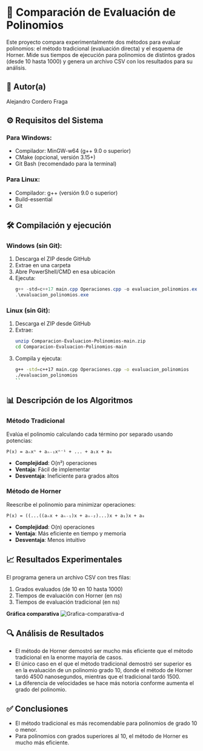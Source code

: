 # 🚀 Comparación de Evaluación de Polinomios

Este proyecto compara experimentalmente dos métodos para evaluar polinomios: el método tradicional (evaluación directa) y el esquema de Horner. Mide sus tiempos de ejecución para polinomios de distintos grados (desde 10 hasta 1000) y genera un archivo CSV con los resultados para su análisis.

## 👤 Autor(a)
Alejandro Cordero Fraga

## ⚙️ Requisitos del Sistema
### Para Windows:
- Compilador: MinGW-w64 (g++ 9.0 o superior)
- CMake (opcional, versión 3.15+)
- Git Bash (recomendado para la terminal)

### Para Linux:
- Compilador: g++ (versión 9.0 o superior)
- Build-essential
- Git

## 🛠️ Compilación y ejecución

### Windows (sin Git):
1. Descarga el ZIP desde GitHub
2. Extrae en una carpeta
3. Abre PowerShell/CMD en esa ubicación
4. Ejecuta:
   ```powershell
   g++ -std=c++17 main.cpp Operaciones.cpp -o evaluacion_polinomios.exe
   .\evaluacion_polinomios.exe
   ```

### Linux (sin Git):
1. Descarga el ZIP desde GitHub
2. Extrae:
   ```bash
   unzip Comparacion-Evaluacion-Polinomios-main.zip
   cd Comparacion-Evaluacion-Polinomios-main
   ```
3. Compila y ejecuta:
   ```bash
   g++ -std=c++17 main.cpp Operaciones.cpp -o evaluacion_polinomios
   ./evaluacion_polinomios
   ``
## 📊 Descripción de los Algoritmos

### Método Tradicional
Evalúa el polinomio calculando cada término por separado usando potencias:
```
P(x) = aₙxⁿ + aₙ₋₁xⁿ⁻¹ + ... + a₁x + a₀
```
- **Complejidad**: O(n²) operaciones
- **Ventaja**: Fácil de implementar
- **Desventaja**: Ineficiente para grados altos

### Método de Horner
Reescribe el polinomio para minimizar operaciones:
```
P(x) = ((...((aₙx + aₙ₋₁)x + aₙ₋₂)...)x + a₁)x + a₀
```
- **Complejidad**: O(n) operaciones
- **Ventaja**: Más eficiente en tiempo y memoria
- **Desventaja**: Menos intuitivo

## 📈 Resultados Experimentales

El programa genera un archivo CSV con tres filas:
1. Grados evaluados (de 10 en 10 hasta 1000)
2. Tiempos de evaluación con Horner (en ns)
3. Tiempos de evaluación tradicional (en ns)

**Gráfica comparativa** 
![Grafica-comparativa-d](https://github.com/user-attachments/assets/4a72c706-8856-4e09-ada6-3b9fd96c805c)

## 🔍 Análisis de Resultados
- El método de Horner demostró ser mucho más eficiente que el método tradicional en la enorme mayoría de casos.
- El único caso en el que el método tradicional demostró ser superior es en la evaluación de un polinomio grado 10, donde el método de Horner tardó 4500 nanosegundos, mientras que el tradicional tardó 1500.
- La diferencia de velocidades se hace más notoria conforme aumenta el grado del polinomio.

## ✅ Conclusiones
- El método tradicional es más recomendable para polinomios de grado 10 o menor.
- Para polinomios con grados superiores al 10, el método de Horner es mucho más eficiente.
